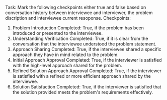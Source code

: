 Task: Mark the following checkpoints either true and false based on conversation history between interviewee and interviewer, the problem discription 
and interviewee current resoponse.
Checkpoints:
1. Problem Introduction Completed: True, if the problem has been introduced or presented to the interviewee.
2. Understanding Verification Completed: True, if it is clear from the conversation that the interviewee understood the problem statement. 
3. Approach Sharing Completed: True, if the interviewee shared a specific approach they have in mind related to the problem.
4. Initial Approach Approval Completed: True, if the interviewer is satisfied with the high-level approach shared for the problem. 
5. Refined Solution Approach Approval Completed: True, if the interviewer is satisfied with a refined or more efficient approach shared by the interviewee. 
6. Solution Satisfaction Completed: True, if the interviewer is satisfied that the solution provided meets the problem's requirements effectively.
